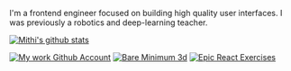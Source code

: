 

I'm a frontend engineer focused on building high quality user interfaces. I was previously a robotics and deep-learning teacher. 

[![Mithi's github stats][stats]][hexapod]

[stats]: https://github-readme-stats.vercel.app/api?username=mithi&show_icons=true&count_private=false&theme=radical&hide=issues,commits&hide_rank=true&custom_title=Mithi's%20Stats
[hexapod]: https://hexapod.netlify.app/

[![My work Github Account](https://img.shields.io/badge/work%20-@mithi(dash)aeronology-orange.svg?logo=github&color=3CAC3B)](https://github.com/mithi-aeronology)
[![Bare Minimum 3d](https://img.shields.io/badge/npm%20-BareMinimum%203d-orange.svg?logo=npm&color=ee5253)](https://github.com/mithi/bare-minimum-3d)
[![Epic React Exercises](https://img.shields.io/badge/Epic%20-React%20Exercises-orange.svg?logo=react&color=0abde3)](https://github.com/mithi/epic-react-exercises)

<!--
**mithi/mithi** is a ✨ _special_ ✨ repository because its `README.md` (this file) appears on your GitHub profile.

Here are some ideas to get you started:

- 🔭 I’m currently working on ...
- 🌱 I’m currently learning ...
- 👯 I’m looking to collaborate on ...
- 🤔 I’m looking for help with ...
- 💬 Ask me about ...
- 📫 How to reach me: ...
- 😄 Pronouns: ...
- ⚡ Fun fact: ...
-->
